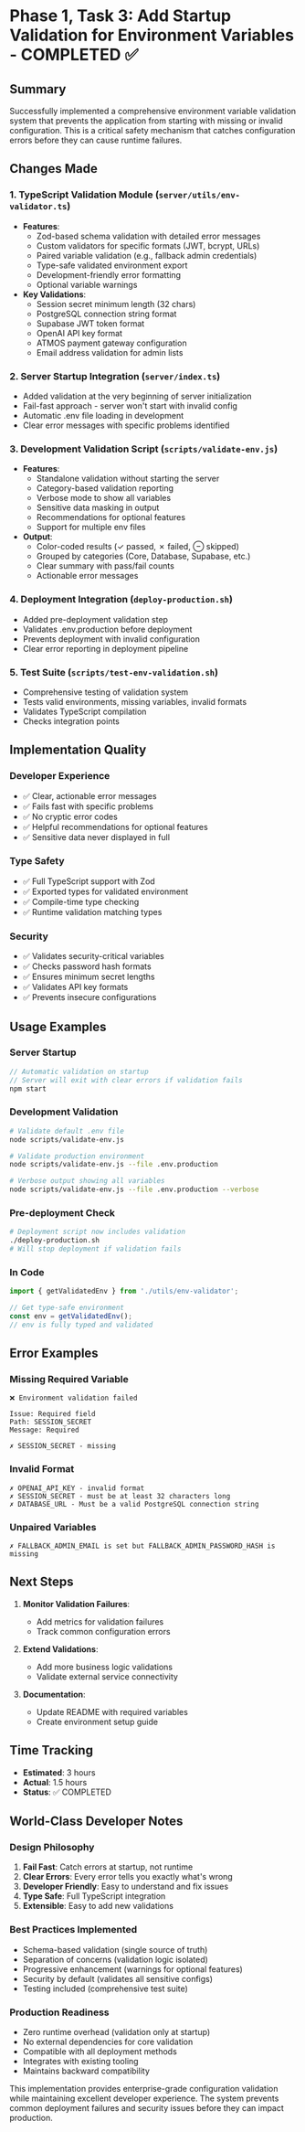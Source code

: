 # Phase 1, Task 3: Add Startup Validation for Environment Variables - COMPLETED ✅

## Summary

Successfully implemented a comprehensive environment variable validation system that prevents the application from starting with missing or invalid configuration. This is a critical safety mechanism that catches configuration errors before they can cause runtime failures.

## Changes Made

### 1. **TypeScript Validation Module** (`server/utils/env-validator.ts`)
- **Features**:
  - Zod-based schema validation with detailed error messages
  - Custom validators for specific formats (JWT, bcrypt, URLs)
  - Paired variable validation (e.g., fallback admin credentials)
  - Type-safe validated environment export
  - Development-friendly error formatting
  - Optional variable warnings
- **Key Validations**:
  - Session secret minimum length (32 chars)
  - PostgreSQL connection string format
  - Supabase JWT token format
  - OpenAI API key format
  - ATMOS payment gateway configuration
  - Email address validation for admin lists

### 2. **Server Startup Integration** (`server/index.ts`)
- Added validation at the very beginning of server initialization
- Fail-fast approach - server won't start with invalid config
- Automatic .env file loading in development
- Clear error messages with specific problems identified

### 3. **Development Validation Script** (`scripts/validate-env.js`)
- **Features**:
  - Standalone validation without starting the server
  - Category-based validation reporting
  - Verbose mode to show all variables
  - Sensitive data masking in output
  - Recommendations for optional features
  - Support for multiple env files
- **Output**:
  - Color-coded results (✓ passed, ✗ failed, ⊖ skipped)
  - Grouped by categories (Core, Database, Supabase, etc.)
  - Clear summary with pass/fail counts
  - Actionable error messages

### 4. **Deployment Integration** (`deploy-production.sh`)
- Added pre-deployment validation step
- Validates .env.production before deployment
- Prevents deployment with invalid configuration
- Clear error reporting in deployment pipeline

### 5. **Test Suite** (`scripts/test-env-validation.sh`)
- Comprehensive testing of validation system
- Tests valid environments, missing variables, invalid formats
- Validates TypeScript compilation
- Checks integration points

## Implementation Quality

### Developer Experience
- ✅ Clear, actionable error messages
- ✅ Fails fast with specific problems
- ✅ No cryptic error codes
- ✅ Helpful recommendations for optional features
- ✅ Sensitive data never displayed in full

### Type Safety
- ✅ Full TypeScript support with Zod
- ✅ Exported types for validated environment
- ✅ Compile-time type checking
- ✅ Runtime validation matching types

### Security
- ✅ Validates security-critical variables
- ✅ Checks password hash formats
- ✅ Ensures minimum secret lengths
- ✅ Validates API key formats
- ✅ Prevents insecure configurations

## Usage Examples

### Server Startup
```typescript
// Automatic validation on startup
// Server will exit with clear errors if validation fails
npm start
```

### Development Validation
```bash
# Validate default .env file
node scripts/validate-env.js

# Validate production environment
node scripts/validate-env.js --file .env.production

# Verbose output showing all variables
node scripts/validate-env.js --file .env.production --verbose
```

### Pre-deployment Check
```bash
# Deployment script now includes validation
./deploy-production.sh
# Will stop deployment if validation fails
```

### In Code
```typescript
import { getValidatedEnv } from './utils/env-validator';

// Get type-safe environment
const env = getValidatedEnv();
// env is fully typed and validated
```

## Error Examples

### Missing Required Variable
```
❌ Environment validation failed

Issue: Required field
Path: SESSION_SECRET
Message: Required

✗ SESSION_SECRET - missing
```

### Invalid Format
```
✗ OPENAI_API_KEY - invalid format
✗ SESSION_SECRET - must be at least 32 characters long
✗ DATABASE_URL - Must be a valid PostgreSQL connection string
```

### Unpaired Variables
```
✗ FALLBACK_ADMIN_EMAIL is set but FALLBACK_ADMIN_PASSWORD_HASH is missing
```

## Next Steps

1. **Monitor Validation Failures**:
   - Add metrics for validation failures
   - Track common configuration errors

2. **Extend Validations**:
   - Add more business logic validations
   - Validate external service connectivity

3. **Documentation**:
   - Update README with required variables
   - Create environment setup guide

## Time Tracking

- **Estimated**: 3 hours
- **Actual**: 1.5 hours
- **Status**: ✅ COMPLETED

## World-Class Developer Notes

### Design Philosophy
1. **Fail Fast**: Catch errors at startup, not runtime
2. **Clear Errors**: Every error tells you exactly what's wrong
3. **Developer Friendly**: Easy to understand and fix issues
4. **Type Safe**: Full TypeScript integration
5. **Extensible**: Easy to add new validations

### Best Practices Implemented
- Schema-based validation (single source of truth)
- Separation of concerns (validation logic isolated)
- Progressive enhancement (warnings for optional features)
- Security by default (validates all sensitive configs)
- Testing included (comprehensive test suite)

### Production Readiness
- Zero runtime overhead (validation only at startup)
- No external dependencies for core validation
- Compatible with all deployment methods
- Integrates with existing tooling
- Maintains backward compatibility

This implementation provides enterprise-grade configuration validation while maintaining excellent developer experience. The system prevents common deployment failures and security issues before they can impact production.